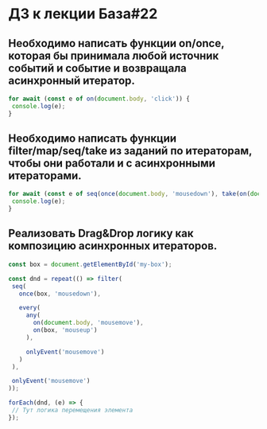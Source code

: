# ДЗ к лекции База#22

## Необходимо написать функции on/once, которая бы принимала любой источник событий и событие и возвращала асинхронный итератор.

```js
for await (const e of on(document.body, 'click')) {
 console.log(e);
}
```

## Необходимо написать функции filter/map/seq/take из заданий по итераторам, чтобы они работали и с асинхронными итераторами.

```js
for await (const e of seq(once(document.body, 'mousedown'), take(on(document.body, 'mouseup'), 10))) {
 console.log(e);
}
```

## Реализовать Drag&Drop логику как композицию асинхронных итераторов.

```js
const box = document.getElementById('my-box');

const dnd = repeat(() => filter(
 seq(
   once(box, 'mousedown'),

   every(
	 any(
	   on(document.body, 'mousemove'),
	   on(box, 'mouseup')
	 ),

	 onlyEvent('mousemove')
   )
 ),

 onlyEvent('mousemove')
));

forEach(dnd, (e) => {
 // Тут логика перемещения элемента
});
```